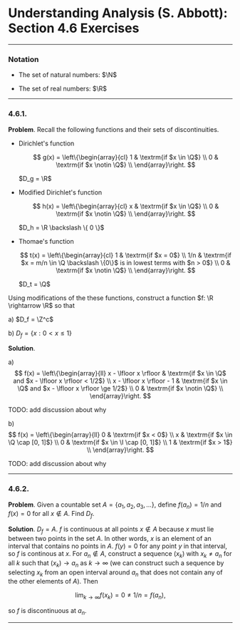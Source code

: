 Understanding Analysis (S. Abbott): Section 4.6 Exercises
=========================================================

--------------------------------------------------------------------------------------------
### Notation

* $\newcommand{\N}{\mathbb{N}}$
  The set of natural numbers: $\N$

* $\newcommand{\R}{\mathbb{R}}$
  The set of real numbers: $\R$

--------------------------------------------------------------------------------------------
### 4.6.1.

__Problem__. Recall the following functions and their sets of discontinuities.

* Dirichlet's function

  $$
  g(x) = \left\{\begin{array}{cl}
           1 & \textrm{if $x \in \Q$} \\
           0 & \textrm{if $x \notin \Q$} \\
         \end{array}\right.
  $$

  $D_g = \R$

* Modified Dirichlet's function

  $$
  h(x) = \left\{\begin{array}{cl}
           x & \textrm{if $x \in \Q$} \\
           0 & \textrm{if $x \notin \Q$} \\
         \end{array}\right.
  $$

  $D_h = \R \backslash \{ 0 \}$

* Thomae's function

  $$
  t(x) = \left\{\begin{array}{cl}
           1   & \textrm{if $x = 0$} \\
           1/n & \textrm{if $x = m/n \in \Q \backslash \{0\}$ is in lowest terms with
                         $n > 0$} \\
           0   & \textrm{if $x \notin \Q$} \\
         \end{array}\right.
  $$

  $D_t = \Q$

Using modifications of the these functions, construct a function $f: \R \rightarrow \R$ so
that

a) $D_f = \Z^c$

b) $D_f = \{x : 0 < x \le 1 \}$


__Solution__.

a)
   $$
   f(x) = \left\{\begin{array}{ll}
           x - \lfloor x \rfloor
             & \textrm{if $x \in \Q$ and $x - \lfloor x \rfloor < 1/2$} \\
           x - \lfloor x \rfloor - 1
             & \textrm{if $x \in \Q$ and $x - \lfloor x \rfloor \ge 1/2$} \\
           0
             & \textrm{if $x \notin \Q$} \\
         \end{array}\right.
   $$

   TODO: add discussion about why

b)
   $$
   f(x) = \left\{\begin{array}{ll}
           0 & \textrm{if $x < 0$} \\
           x & \textrm{if $x \in \Q \cap [0, 1]$} \\
           0 & \textrm{if $x \in \I \cap [0, 1]$} \\
           1 & \textrm{if $x > 1$} \\
         \end{array}\right.
   $$

   TODO: add discussion about why

--------------------------------------------------------------------------------------------
### 4.6.2.

__Problem__. Given a countable set $A = \{a_1, a_2, a_3, \ldots \}$, define $f(a_n) = 1/n$
and $f(x) = 0$ for all $x \notin A$. Find $D_f$.

__Solution__. $D_f = A$. $f$ is continuous at all points $x \notin A$ because $x$ must lie
between two points in the set $A$. In other words, $x$ is an element of an interval that
contains no points in $A$. $f(y) = 0$ for any point $y$ in that interval, so $f$ is
continous at $x$. For $a_n \notin A$, construct a sequence $(x_k)$ with $x_k \ne a_n$ for
all $k$ such that $(x_k) \rightarrow a_n$ as $k \rightarrow \infty$ (we can construct such
a sequence by selecting $x_k$ from an open interval around $a_n$ that does not contain any
of the other elements of $A$). Then

$$
\lim_{k \rightarrow \infty} f(x_k) = 0 \ne 1/n = f(a_n),
$$

so $f$ is discontinuous at $a_n$.

--------------------------------------------------------------------------------------------

